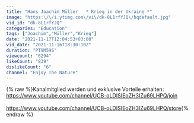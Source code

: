 ```yaml
---
title: "Hans Joachim Müller   * Krieg in der Ukraine *"
image: "https:\/\/i.ytimg.com\/vi\/dk-8L1rfYJQ\/hqdefault.jpg"
vid_id: "dk-8L1rfYJQ"
categories: "Education"
tags: ["Joachim","Müller","Krieg"]
date: "2021-11-17T12:04:53+03:00"
vid_date: "2021-11-16T18:30:10Z"
duration: "PT9M59S"
viewcount: "6294"
likeCount: "839"
dislikeCount: "6"
channel: "Enjoy The Nature"
---
```

{% raw %}Kanalmitglied werden und exklusive Vorteile erhalten:<br /><a rel="nofollow" target="blank" href="https://www.youtube.com/channel/UCB-oLDISIEoZH3IZu69LHPQ/join">https://www.youtube.com/channel/UCB-oLDISIEoZH3IZu69LHPQ/join</a><br /><br /><a rel="nofollow" target="blank" href="https://www.youtube.com/channel/UCB-oLDISIEoZH3IZu69LHPQ/store">https://www.youtube.com/channel/UCB-oLDISIEoZH3IZu69LHPQ/store</a>{% endraw %}
